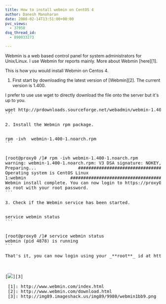 ```yaml
---
title: How to install webmin on CentOS 4
author: Danesh Manoharan
date: 2008-02-14T13:51:00+00:00
pvc_views:
  - 37950
dsq_thread_id:
  - 890033273

---
```

Webmin is a web based control panel for system administrators for Unix/Linux. I use Webmin for reports mainly. More about Webmin [here][1].

This is how you would install Webmin on Centos 4.

1. First start by downloading the latest version of [Webmin][2]. The current version is 1.400.

I prefer to use use wget to directly download the file onto the server but it's up to you.

<pre>wget http://prdownloads.sourceforge.net/webadmin/webmin-1.400-1.noarch.rpm
```

2. Install the Webmin rpm package.

<pre>rpm -ivh  webmin-1.400-1.noarch.rpm
```

<pre>[root@proxy0 /]# rpm -ivh webmin-1.400-1.noarch.rpm
warning: webmin-1.400-1.noarch.rpm: V3 DSA signature: NOKEY, key ID 11f63c51
Preparing...                ########################################### [100%]
Operating system is CentOS Linux
1:webmin                 ########################################### [100%]
Webmin install complete. You can now login to https://proxy0.klm1.netcel360.com:10000/
as root with your root password.
```

3. Check if the Webmin service has been started.

<pre>service webmin status
```

<pre>[root@proxy0 /]# service webmin status
webmin (pid 4878) is running
```

That's it, you can now login using your _**root**_ id at https://localhost:10000

<!--more-->

[<img src="http://img89.imageshack.us/img89/4585/webmin1sgb5.png" border="0" />][3]

 [1]: http://www.webmin.com/index.html
 [2]: http://www.webmin.com/download.html
 [3]: http://img89.imageshack.us/img89/9980/webmin1bb9.png